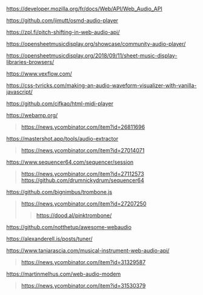 https://developer.mozilla.org/fr/docs/Web/API/Web_Audio_API

https://github.com/jimutt/osmd-audio-player

https://zpl.fi/pitch-shifting-in-web-audio-api/

https://opensheetmusicdisplay.org/showcase/community-audio-player/

https://opensheetmusicdisplay.org/2018/09/11/sheet-music-display-libraries-browsers/

https://www.vexflow.com/

https://css-tvricks.com/making-an-audio-waveform-visualizer-with-vanilla-javascript/

https://github.com/cifkao/html-midi-player

https://webamp.org/
> https://news.ycombinator.com/item?id=26811696

https://mastershot.app/tools/audio-extractor
> https://news.ycombinator.com/item?id=27014071

https://www.sequencer64.com/sequencer/session
> https://news.ycombinator.com/item?id=27112573
> https://github.com/drumnickydrum/sequencer64

https://github.com/bignimbus/trombone.js
> https://news.ycombinator.com/item?id=27207250
>  > https://dood.al/pinktrombone/

https://github.com/notthetup/awesome-webaudio

https://alexanderell.is/posts/tuner/
> 

https://www.taniarascia.com/musical-instrument-web-audio-api/
> https://news.ycombinator.com/item?id=31329587

https://martinmelhus.com/web-audio-modem
> https://news.ycombinator.com/item?id=31530379